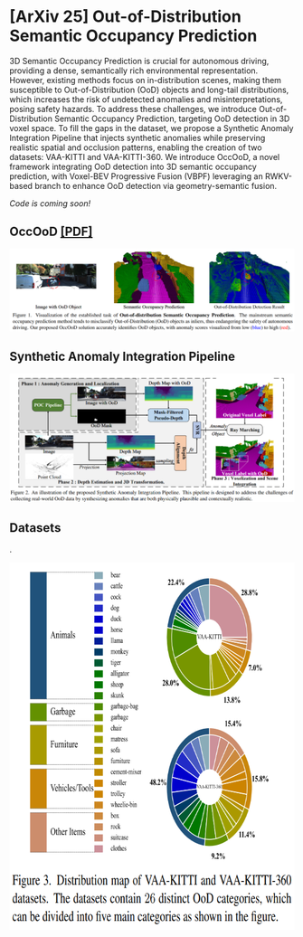 # [ArXiv 25] Out-of-Distribution Semantic Occupancy Prediction
3D Semantic Occupancy Prediction is crucial for autonomous driving, providing a dense, semantically rich environmental representation. However, existing methods focus on in-distribution scenes, making them susceptible to Out-of-Distribution (OoD) objects and long-tail distributions, which increases the risk of undetected anomalies and misinterpretations, posing safety hazards. To address these challenges, we introduce Out-of-Distribution Semantic Occupancy Prediction, targeting OoD detection in 3D voxel space. To fill the gaps in the dataset, we propose a Synthetic Anomaly Integration Pipeline that injects synthetic anomalies while preserving realistic spatial and occlusion patterns, enabling the creation of two datasets:
VAA-KITTI and VAA-KITTI-360. We introduce OccOoD, a novel framework integrating OoD detection into 3D semantic occupancy prediction, with Voxel-BEV Progressive Fusion (VBPF) leveraging an RWKV-based branch to enhance
OoD detection via geometry-semantic fusion.

*Code is coming soon!*
## OccOoD [[PDF]](URL "file:///D:/11200/WeChat%20Files/wxid_9mi439miqkfm22/FileStorage/File/2025-06/OccOoD_arXiv(1).pdf")
![visualization](https://github.com/7uHeng/OccOoD/blob/main/asserts/Visualization.png)
## Synthetic Anomaly Integration Pipeline
![Synthetic Anomaly Integration Pipeline](https://github.com/7uHeng/OccOoD/blob/main/asserts/Pipeline.png)
## Datasets
.<div align=center><img src="https://github.com/7uHeng/OccOoD/blob/main/asserts/Distribution.png" width="698" height="651" /></div>
